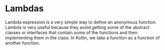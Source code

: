 # Lambdas

Lambda expression is a very simple way to define an anonymous function. Lambda is very useful because they avoid getting some of the abstract classes or interfaces that contain some of the functions and then implementing them in the class. In Kotlin, we take a function as a function of another function.
